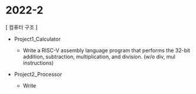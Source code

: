 # 2022-2

[ 컴퓨터 구조 ]
* Project1_Calculator 
  * Write a RISC-V assembly language program that performs the 32-bit addition, subtraction, multiplication, and division. (w/o div, mul instructions)

* Project2_Processor
  * Write

